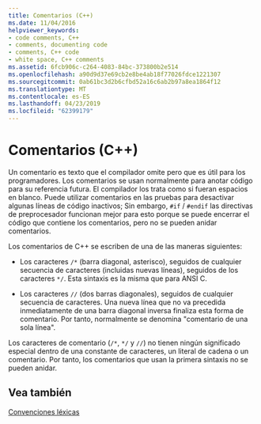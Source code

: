 ```yaml
---
title: Comentarios (C++)
ms.date: 11/04/2016
helpviewer_keywords:
- code comments, C++
- comments, documenting code
- comments, C++ code
- white space, C++ comments
ms.assetid: 6fcb906c-c264-4083-84bc-373800b2e514
ms.openlocfilehash: a90d9d37e69cb2e8be4ab18f77026fdce1221307
ms.sourcegitcommit: 0ab61bc3d2b6cfbd52a16c6ab2b97a8ea1864f12
ms.translationtype: MT
ms.contentlocale: es-ES
ms.lasthandoff: 04/23/2019
ms.locfileid: "62399179"
---
```

# <a name="comments-c"></a>Comentarios (C++)

Un comentario es texto que el compilador omite pero que es útil para los programadores. Los comentarios se usan normalmente para anotar código para su referencia futura. El compilador los trata como si fueran espacios en blanco. Puede utilizar comentarios en las pruebas para desactivar algunas líneas de código inactivos; Sin embargo, `#if` / `#endif` las directivas de preprocesador funcionan mejor para esto porque se puede encerrar el código que contiene los comentarios, pero no se pueden anidar comentarios.

Los comentarios de C++ se escriben de una de las maneras siguientes:

- Los caracteres `/*` (barra diagonal, asterisco), seguidos de cualquier secuencia de caracteres (incluidas nuevas líneas), seguidos de los caracteres `*/`. Esta sintaxis es la misma que para ANSI C.

- Los caracteres `//` (dos barras diagonales), seguidos de cualquier secuencia de caracteres. Una nueva línea que no va precedida inmediatamente de una barra diagonal inversa finaliza esta forma de comentario. Por tanto, normalmente se denomina "comentario de una sola línea".

Los caracteres de comentario (`/*`, `*/` y `//`) no tienen ningún significado especial dentro de una constante de caracteres, un literal de cadena o un comentario. Por tanto, los comentarios que usan la primera sintaxis no se pueden anidar.

## <a name="see-also"></a>Vea también

[Convenciones léxicas](../cpp/lexical-conventions.md)